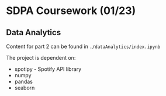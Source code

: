 # SDPA Coursework (01/23)

## Data Analytics

Content for part 2 can be found in `./dataAnalytics/index.ipynb`

The project is dependent on:

- spotipy - Spotify API library
- numpy
- pandas
- seaborn
